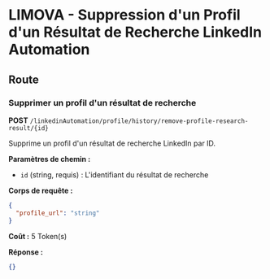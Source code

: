 # LIMOVA - Suppression d'un Profil d'un Résultat de Recherche LinkedIn Automation

## Route

### Supprimer un profil d'un résultat de recherche
**POST** `/linkedinAutomation/profile/history/remove-profile-research-result/{id}`

Supprime un profil d'un résultat de recherche LinkedIn par ID.

**Paramètres de chemin :**
- `id` (string, requis) : L'identifiant du résultat de recherche

**Corps de requête :**
```json
{
  "profile_url": "string"
}
```

**Coût :** 5 Token(s)

**Réponse :**
```json
{}
``` 